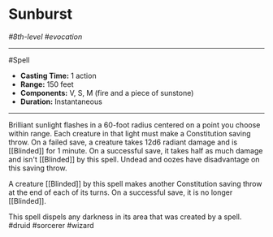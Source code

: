 # Sunburst
*#8th-level #evocation*
___ 
#Spell
- **Casting Time:** 1 action
- **Range:** 150 feet
- **Components:** V, S, M (fire and a piece of sunstone)
- **Duration:** Instantaneous
---
Brilliant sunlight flashes in a 60-foot radius centered on a point you choose within range. Each creature in that light must make a Constitution saving throw. On a failed save, a creature takes 12d6 radiant damage and is [[Blinded]] for 1 minute. On a successful save, it takes half as much damage and isn't [[Blinded]] by this spell. Undead and oozes have disadvantage on this saving throw.

A creature [[Blinded]] by this spell makes another Constitution saving throw at the end of each of its turns. On a successful save, it is no longer [[Blinded]].

This spell dispels any darkness in its area that was created by a spell.
#druid
#sorcerer
#wizard